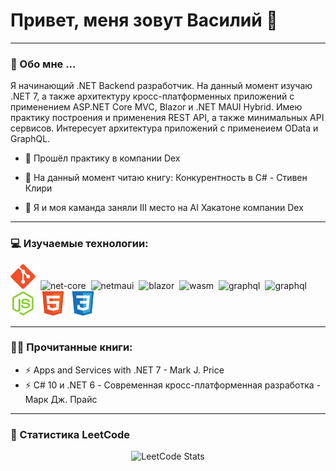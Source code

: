 # Привет, меня зовут Василий 👋
---
### 💬 Обо мне ...

Я начинающий .NET Backend разработчик. На данный момент изучаю .NET 7, а также архитектуру кросс-платформенных приложений с применением ASP.NET Core MVC, Blazor и .NET MAUI Hybrid. Имею практику построения и применения REST API, а также минимальных API сервисов. Интересует архитектура приложений с применеием OData и GraphQL.




- 🔭 Прошёл практику в компании Dex
 
- 🌱 На данный момент читаю книгу: Конкурентность в C# - Стивен Клири
  
- 🥇 Я и моя каманда заняли III место на AI Хакатоне компании Dex
  
<!--- 📫 Связь со мной: [![Gmail Badge](https://img.shields.io/badge/-Gmail-red?style=flat&logo=Gmail&logoColor=white)](mailto:vasili.dubov10@gmail.com) -->
 

---

### 💻 Изучаемые технологии:

<div>
  <img src="https://github.com/devicons/devicon/blob/master/icons/git/git-original.svg" title="git" alt="git" width="40" height="40"/>&nbsp
  <img src="https://github.com/MVasili34/MVasili34/assets/117523384/075e3701-343f-434d-a6ab-3c9de26f08b1" title="net" alt="net-core" width="40" height="40"/>&nbsp
  <img src="https://github.com/MVasili34/MVasili34/assets/117523384/e0accae9-d68d-4ddf-a74b-7633a64bd13d" title="netmaui" alt="netmaui" width="40" height="40"/>&nbsp
  <img src="https://github.com/MVasili34/MVasili34/assets/117523384/3e56549e-b4cd-4bb8-8945-df5c48366759" title="blazor" alt="blazor" width="40" height="40"/>&nbsp
  <img src="https://github.com/MVasili34/MVasili34/assets/117523384/ba5deb7e-70a5-4f01-9ae3-1019caaf8479" title="wasm" alt="wasm" width="40" height="40"/>&nbsp
<!--  <img src="https://github.com/devicons/devicon/blob/master/icons/javascript/javascript-original.svg" title="javascript" alt="javascript" width="40" height="40"/>&nbsp -->
  <img src="https://github.com/MVasili34/MVasili34/assets/117523384/1f2a4911-e1bf-47b1-a2cc-615a70bff83c" title="odata" alt="graphql" width="40" height="40"/>&nbsp
  <img src="https://github.com/MVasili34/MVasili34/assets/117523384/99fdfcd4-679a-435f-bc03-60256d95d19f" title="graphql" alt="graphql" width="40" height="40"/>&nbsp
  <img src="https://github.com/devicons/devicon/blob/master/icons/nodejs/nodejs-original.svg" title="nodejs" alt="nodejs" width="40" height="40"/>&nbsp
  <img src="https://github.com/devicons/devicon/blob/master/icons/html5/html5-original.svg" title="html5" alt="html5" width="40" height="40"/>&nbsp
  <img src="https://github.com/devicons/devicon/blob/master/icons/css3/css3-original.svg" title="css" alt="css" width="40" height="40"/>&nbsp
</div>



---

### 👨‍🎓 Прочитанные книги:

- ⚡ Apps and Services with .NET 7 - Mark J. Price
- ⚡ C# 10 и .NET 6 - Современная кросс-платформенная разработка - Марк Дж. Прайс


---

### 🌱 Статистика LeetCode

<div align="center">
  <img src="https://leetcard.jacoblin.cool/MVasili34?theme=dark&font=Basic&ext=heatmap" alt="LeetCode Stats" >
</div>
<!--
**MVasili34/MVasili34** is a ✨ _special_ ✨ repository because its `README.md` (this file) appears on your GitHub profile.

Here are some ideas to get you started:

- 🔭 I’m currently working on ...
- 🌱 I’m currently learning ...
- 👯 I’m looking to collaborate on ...
- 🤔 I’m looking for help with ...
- 💬 Ask me about ...
- 📫 How to reach me: ...
- 😄 Pronouns: ...
- ⚡ Fun fact: ...
-->
